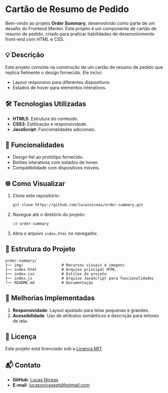 
# Cartão de Resumo de Pedido

Bem-vindo ao projeto **Order Summary**, desenvolvido como parte de um desafio do Frontend Mentor. Este projeto é um componente de cartão de resumo de pedido, criado para praticar habilidades de desenvolvimento front-end com HTML e CSS.

## 💡 Descrição
Este projeto consiste na construção de um cartão de resumo de pedido que replica fielmente o design fornecido. Ele inclui:
- Layout responsivo para diferentes dispositivos.
- Estados de hover para elementos interativos.

## 🛠️ Tecnologias Utilizadas
- **HTML5**: Estrutura do conteúdo.
- **CSS3**: Estilização e responsividade.
- **JavaScript**: Funcionalidades adicionais.

## 🎯 Funcionalidades
- Design fiel ao protótipo fornecido.
- Botões interativos com estados de hover.
- Compatibilidade com dispositivos móveis.

## 🌐 Como Visualizar
1. Clone este repositório:
   ```bash
   git clone https://github.com/lucasniceas/order-summary.git
   ```
2. Navegue até o diretório do projeto:
   ```bash
   cd order-summary
   ```
3. Abra o arquivo `index.html` no navegador.

## 📁 Estrutura do Projeto
```
order-summary/
├── img/                 # Recursos visuais e imagens
├── index.html           # Arquivo principal HTML
├── index.css            # Estilos do projeto
├── index.js             # Arquivo JavaScript para funcionalidades
└── README.md            # Documentação
```

## 📢 Melhorias Implementadas
1. **Responsividade**: Layout ajustado para telas pequenas e grandes.
2. **Acessibilidade**: Uso de atributos semânticos e descrição para leitores de tela.

## 📝 Licença
Este projeto está licenciado sob a [Licença MIT](LICENSE).

## 📬 Contato
- **GitHub**: [Lucas Niceas](https://github.com/lucasniceas)
- **E-mail**: lucassniceaspt@hotmail.com
